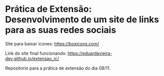 # Prática de Extensão: Desenvolvimento de um site de links para as suas redes sociais

Site para baixar icones: https://boxicons.com/

Link do site final funcionando: https://eduardavieira-dev.github.io/extensao_ic/


Repositorio para a prática de extensão do dia 08/11. 
